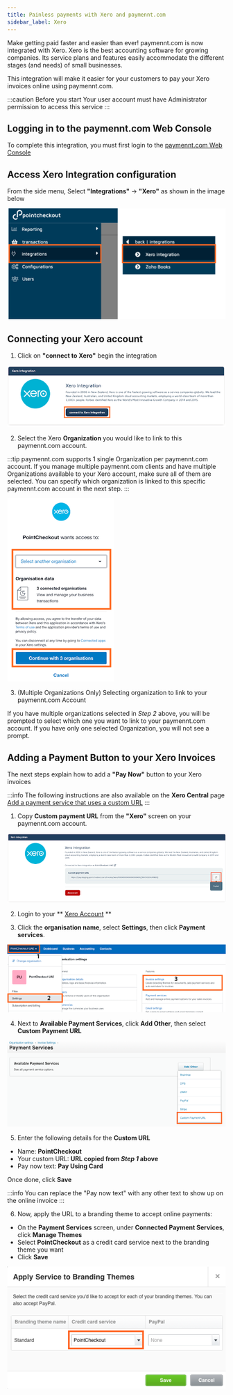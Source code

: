 ```yaml
---
title: Painless payments with Xero and paymennt.com
sidebar_label: Xero
---
```


Make getting paid faster and easier than ever! paymennt.com is now integrated with Xero. Xero is the best accounting software for growing companies. Its service plans and features easily accommodate the different stages (and needs) of small businesses.

This integration will make it easier for your customers to pay your Xero invoices online using paymennt.com.

:::caution Before you start
Your user account must have Administrator permission to access this service
:::

## Logging in to the paymennt.com Web Console

To complete this integration, you must first login to the [paymennt.com Web Console](/guides/portal/login)

## Access Xero Integration configuration

From the side menu, Select **"Integrations"** -> **"Xero"** as shown in the image below

![admin integrate xero](/img/docs/integrate/3rd-party/xero/admin.png)

## Connecting your Xero account

1. Click on **"connect to Xero"** begin the integration

![connect xero](/img/docs/integrate/3rd-party/xero/connect.png)

2. Select the Xero **Organization** you would like to link to this paymennt.com account.

:::tip
paymennt.com supports 1 single Organization per paymennt.com account. If you manage multiple paymennt.com clients and have multiple Organizations available to your Xero account, make sure all of them are selected. You can specify which organization is linked to this specific paymennt.com account in the next step.
:::

![authorize paymennt.com](/img/docs/integrate/3rd-party/xero/authorize.png)

3. (Multiple Organizations Only) Selecting organization to link to your paymennt.com Account

If you have multiple organizations selected in _Step 2_ above, you will be prompted to select which one you want to link to your paymennt.com account. If you have only one selected Organization, you will not see a prompt.

## Adding a Payment Button to your Xero Invoices

The next steps explain how to add a **"Pay Now"** button to your Xero invoices

:::info
The following instructions are also available on the **Xero Central** page [Add a payment service that uses a custom URL](https://central.xero.com/s/article/Custom-URL)
:::

1. Copy **Custom payment URL** from the **"Xero"** screen on your paymennt.com account.

![xero connected](/img/docs/integrate/3rd-party/xero/connected.png)

2. Login to your ** [Xero Account](https://my.xero.com) **

3. Click the **organisation name**, select **Settings**, then click **Payment services**.

![xero invoice settings](/img/docs/integrate/3rd-party/xero/invoice_settings.png)

4. Next to **Available Payment Services**, click **Add Other**, then select **Custom Payment URL**

![xero custom url](/img/docs/integrate/3rd-party/xero/custom_url.png)

5. Enter the following details for the **Custom URL**

* Name: **PointCheckout**
* Your custom URL: **URL copied from _Step 1_ above**
* Pay now text: **Pay Using Card**

Once done, click **Save**

:::info
You can replace the "Pay now text" with any other text to show up on the online invoice
:::

6. Now, apply the URL to a branding theme to accept online payments:

* On the **Payment Services** screen, under **Connected Payment Services**, click **Manage Themes**
* Select **PointCheckout** as a credit card service next to the branding theme you want
* Click **Save**

![xero branding theme](/img/docs/integrate/3rd-party/xero/branding_theme.png)
